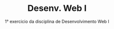 <h1 align="center">Desenv. Web I</h1>
<p align="center">1° exercicio da disciplina de Desenvolvimento Web I</p>